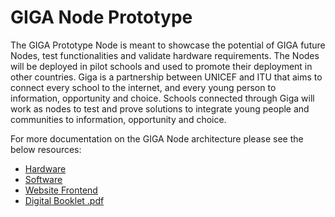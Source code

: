 # GIGA Node Prototype 

The GIGA Prototype Node is meant to showcase the potential of GIGA future Nodes, test functionalities and validate hardware requirements. The Nodes will be deployed in pilot schools and used to promote their deployment in other countries. Giga is a partnership between UNICEF and ITU that aims to connect every school to the internet, and every young person to information, opportunity and choice. Schools connected through Giga will work as nodes to test and prove solutions to integrate young people and communities to information, opportunity and choice. 

For more documentation on the GIGA Node architecture please see the below resources: 
- [Hardware](https://github.com/benedetoula/GIGANode/tree/main/Hardware) 
- [Software](https://github.com/benedetoula/GIGANode/tree/main/Firmare) 
- [Website Frontend](https://github.com/benedetoula/GIGANode/tree/main/Frontend) 
- [Digital Booklet .pdf](https://drive.google.com/file/d/1PjUFwsr2tn6brt4Zh3K7XaSyXV-yI2bK/view?usp=sharing) 
